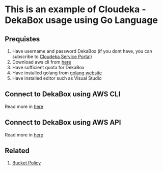 # This is an example of Cloudeka - DekaBox usage using Go Language

## Prequistes

1. Have username and password DekaBox (if you dont have, you can subscribe to [Cloudeka Service Portal](https://cmd.cloudeka.id))
2. Download aws cli from [here](https://aws.amazon.com/cli/)
3. Have sufficient quota for DekaBox
4. Have installed golang from [golang website](https://go.dev/dl/)
5. Have installed editor such as Visual Studio

## Connect to DekaBox using AWS CLI

Read more in [here](docs/cli/README.md)

## Connect to DekaBox using AWS API

Read more in [here](docs/api/README.md)

## Related

1. [Bucket Policy](docs/dekabox-policy/bucket-policy-example.md)